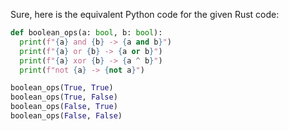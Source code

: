 Sure, here is the equivalent Python code for the given Rust code:

```python
def boolean_ops(a: bool, b: bool):
  print(f"{a} and {b} -> {a and b}")
  print(f"{a} or {b} -> {a or b}")
  print(f"{a} xor {b} -> {a ^ b}")
  print(f"not {a} -> {not a}")

boolean_ops(True, True)
boolean_ops(True, False)
boolean_ops(False, True)
boolean_ops(False, False)
```
